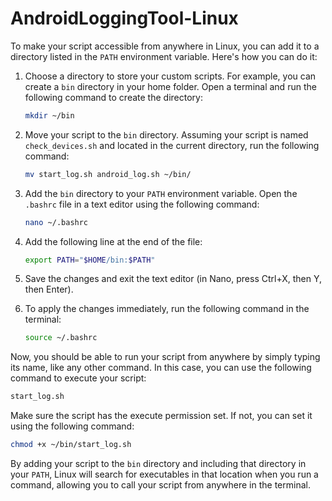 # AndroidLoggingTool-Linux

To make your script accessible from anywhere in Linux, you can add it to a directory listed in the `PATH` environment variable. Here's how you can do it:

1. Choose a directory to store your custom scripts. For example, you can create a `bin` directory in your home folder. Open a terminal and run the following command to create the directory:
   ```bash
   mkdir ~/bin
   ```

2. Move your script to the `bin` directory. Assuming your script is named `check_devices.sh` and located in the current directory, run the following command:
   ```bash
   mv start_log.sh android_log.sh ~/bin/
   ```

3. Add the `bin` directory to your `PATH` environment variable. Open the `.bashrc` file in a text editor using the following command:
   ```bash
   nano ~/.bashrc
   ```

4. Add the following line at the end of the file:
   ```bash
   export PATH="$HOME/bin:$PATH"
   ```

5. Save the changes and exit the text editor (in Nano, press Ctrl+X, then Y, then Enter).

6. To apply the changes immediately, run the following command in the terminal:
   ```bash
   source ~/.bashrc
   ```

Now, you should be able to run your script from anywhere by simply typing its name, like any other command. In this case, you can use the following command to execute your script:
```bash
start_log.sh
```

Make sure the script has the execute permission set. If not, you can set it using the following command:
```bash
chmod +x ~/bin/start_log.sh
```

By adding your script to the `bin` directory and including that directory in your `PATH`, Linux will search for executables in that location when you run a command, allowing you to call your script from anywhere in the terminal.

